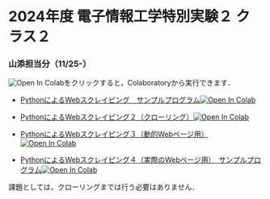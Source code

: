 # 2024年度 電子情報工学特別実験２ クラス２
### 山添担当分（11/25-）

![Open In Colab](https://colab.research.google.com/assets/colab-badge.svg)をクリックすると，Colaboratoryから実行できます．

- [PythonによるWebスクレイピング　サンプルプログラム](https://github.com/yamazoe/AdvExp/blob/main/Python_scraping.ipynb)[![Open In Colab](https://colab.research.google.com/assets/colab-badge.svg)](https://colab.research.google.com/github/yamazoe/AdvExp/blob/main/Python_scraping.ipynb)

- [PythonによるWebスクレイピング２（クローリング）](https://github.com/yamazoe/AdvExp/blob/main/Python_scraping2.ipynb)[![Open In Colab](https://colab.research.google.com/assets/colab-badge.svg)](https://colab.research.google.com/github/yamazoe/AdvExp/blob/main/Python_scraping2.ipynb)

- [PythonによるWebスクレイピング３（動的Webページ用）](https://github.com/yamazoe/AdvExp/blob/main/Python_scraping3.ipynb)[![Open In Colab](https://colab.research.google.com/assets/colab-badge.svg)](https://colab.research.google.com/github/yamazoe/AdvExp/blob/main/Python_scraping3.ipynb)

- [PythonによるWebスクレイピング４（実際のWebページ用）　サンプルプログラム](https://github.com/yamazoe/AdvExp/blob/main/Python_scraping3.ipynb)[![Open In Colab](https://colab.research.google.com/assets/colab-badge.svg)](https://colab.research.google.com/github/yamazoe/AdvExp/blob/main/Python_scraping3.ipynb)


課題としては，クローリングまでは行う必要はありません．
